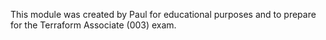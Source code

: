 This module was created by Paul for educational purposes and to prepare for the Terraform Associate (003) exam.

